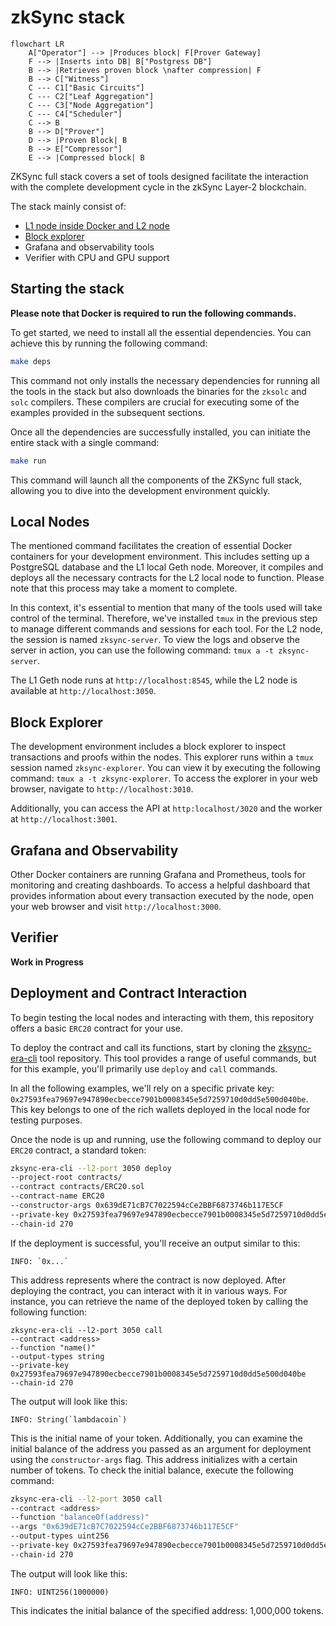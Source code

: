 # zkSync stack 

```mermaid
flowchart LR
    A["Operator"] --> |Produces block| F[Prover Gateway]
    F --> |Inserts into DB| B["Postgress DB"]
    B --> |Retrieves proven block \nafter compression| F
    B --> C["Witness"]
    C --- C1["Basic Circuits"]
    C --- C2["Leaf Aggregation"]
    C --- C3["Node Aggregation"]
    C --- C4["Scheduler"]
    C --> B
    B --> D["Prover"]
    D --> |Proven Block| B
    B --> E["Compressor"]
    E --> |Compressed block| B
```

ZKSync full stack covers a set of tools designed facilitate the interaction with the complete development cycle in the zkSync Layer-2 blockchain.

The stack mainly consist of:
- [L1 node inside Docker and L2 node](https://github.com/matter-labs/zksync-era)
- [Block explorer](https://github.com/matter-labs/block-explorer#%EF%B8%8F-setting-up-env-variables)
- Grafana and observability tools
- Verifier with CPU and GPU support

## Starting the stack

**Please note that Docker is required to run the following commands.**

To get started, we need to install all the essential dependencies. You can achieve this by running the following command:

```bash
make deps
```

This command not only installs the necessary dependencies for running all the tools in the stack but also downloads the binaries for the `zksolc` and `solc` compilers. These compilers are crucial for executing some of the examples provided in the subsequent sections.

Once all the dependencies are successfully installed, you can initiate the entire stack with a single command:

```bash
make run
```

This command will launch all the components of the ZKSync full stack, allowing you to dive into the development environment quickly.

## Local Nodes

The mentioned command facilitates the creation of essential Docker containers for your development environment. This includes setting up a PostgreSQL database and the L1 local Geth node. Moreover, it compiles and deploys all the necessary contracts for the L2 local node to function. Please note that this process may take a moment to complete.

In this context, it's essential to mention that many of the tools used will take control of the terminal. Therefore, we've installed `tmux` in the previous step to manage different commands and sessions for each tool. For the L2 node, the session is named `zksync-server`. To view the logs and observe the server in action, you can use the following command: `tmux a -t zksync-server`.

The L1 Geth node runs at `http://localhost:8545`, while the L2 node is available at `http://localhost:3050`.

## Block Explorer

The development environment includes a block explorer to inspect transactions and proofs within the nodes. This explorer runs within a `tmux` session named `zksync-explorer`. You can view it by executing the following command: `tmux a -t zksync-explorer`. To access the explorer in your web browser, navigate to `http://localhost:3010`.

Additionally, you can access the API at `http:localhost/3020` and the worker at `http://localhost:3001`.

## Grafana and Observability

Other Docker containers are running Grafana and Prometheus, tools for monitoring and creating dashboards. To access a helpful dashboard that provides information about every transaction executed by the node, open your web browser and visit `http://localhost:3000`.

## Verifier

**Work in Progress**

## Deployment and Contract Interaction

To begin testing the local nodes and interacting with them, this repository offers a basic `ERC20` contract for your use.

To deploy the contract and call its functions, start by cloning the [zksync-era-cli](https://github.com/lambdaclass/zksync_era_cli) tool repository. This tool provides a range of useful commands, but for this example, you'll primarily use `deploy` and `call` commands.

In all the following examples, we'll rely on a specific private key: `0x27593fea79697e947890ecbecce7901b0008345e5d7259710d0dd5e500d040be`. This key belongs to one of the rich wallets deployed in the local node for testing purposes.

Once the node is up and running, use the following command to deploy our `ERC20` contract, a standard token:

```bash
zksync-era-cli --l2-port 3050 deploy 
--project-root contracts/ 
--contract contracts/ERC20.sol  
--contract-name ERC20 
--constructor-args 0x639dE71cB7C7022594cCe2BBF6873746b117E5CF 
--private-key 0x27593fea79697e947890ecbecce7901b0008345e5d7259710d0dd5e500d040be 
--chain-id 270
```

If the deployment is successful, you'll receive an output similar to this:

```
INFO: `0x...`
```

This address represents where the contract is now deployed. After deploying the contract, you can interact with it in various ways. For instance, you can retrieve the name of the deployed token by calling the following function:

```
zksync-era-cli --l2-port 3050 call 
--contract <address> 
--function "name()" 
--output-types string 
--private-key 0x27593fea79697e947890ecbecce7901b0008345e5d7259710d0dd5e500d040be 
--chain-id 270
```

The output will look like this:

```
INFO: String(`lambdacoin`)
```

This is the initial name of your token. Additionally, you can examine the initial balance of the address you passed as an argument for deployment using the `constructor-args` flag. This address initializes with a certain number of tokens. To check the initial balance, execute the following command:

```bash
zksync-era-cli --l2-port 3050 call 
--contract <address> 
--function "balanceOf(address)" 
--args "0x639dE71cB7C7022594cCe2BBF6873746b117E5CF" 
--output-types uint256 
--private-key 0x27593fea79697e947890ecbecce7901b0008345e5d7259710d0dd5e500d040be 
--chain-id 270
```

The output will look like this:

```
INFO: UINT256(1000000)
```

This indicates the initial balance of the specified address: 1,000,000 tokens.
